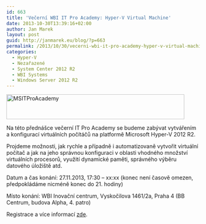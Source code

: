 ```yaml
---
id: 663
title: 'Večerní WBI IT Pro Academy: Hyper-V Virtual Machine'
date: 2013-10-30T13:39:16+02:00
author: Jan Marek
layout: post
guid: http://janmarek.eu/blog/?p=663
permalink: /2013/10/30/vecerni-wbi-it-pro-academy-hyper-v-virtual-machine/
categories:
  - Hyper-V
  - Nezařazené
  - System Center 2012 R2
  - WBI Systems
  - Windows Server 2012 R2
---
```

[<img class="aligncenter size-full wp-image-660" alt="MSITProAcademy" src="http://janmarek.eu/wp-content/uploads/2013/10/MSITProAcademy.jpg" width="464" height="65" />](http://janmarek.eu/wp-content/uploads/2013/10/MSITProAcademy.jpg)

Na této přednášce večerní IT Pro Academy se budeme zabývat vytvářením a konfigurací virtuálních počítáčů na platformě Microsoft Hyper-V 2012 R2.

Projdeme možnosti, jak rychle a případně i automatizovaně vytvořit virtuální počítač a jak na jeho správnou konfiguraci v oblasti vhodného množství virtuálních procesorů, využití dynamické paměti, správného výběru datového úložiště atd.

Datum a čas konání: 27.11.2013, 17:30 &#8211; xx:xx (konec není časově omezen, předpokládáme nicméně konec do 21. hodiny)

Místo konání: WBI Inovační centrum, Vyskočilova 1461/2a, Praha 4 (BB Centrum, budova Alpha, 4. patro)

Registrace a více informací <a title="WBI IT Pro Academy 2013 - 001: Hyper-V Virtual Machine" href="http://learning.wbi.cz/kurzy/113-30-hyperv-virtual-machine.aspx" target="_blank">zde</a>.